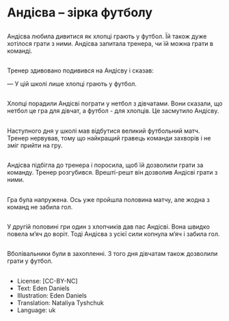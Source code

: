 # Андісва – зірка футболу

##
Андісва любила дивитися як хлопці грають у футбол. Їй також дуже хотілося грати з ними. Андісва запитала тренера, чи їй можна грати в команді.

##
Тренер здивовано подивився на Андісву і сказав:

— У цій школі лише хлопці грають у футбол.

##
Хлопці порадили Андісві пограти у нетбол з дівчатами. Вони сказали, що нетбол це гра для дівчат, а футбол - для хлопців. Це засмутило Андісву.

##
Наступного дня у школі мав відбутися великий футбольний матч. Тренер нервував, тому що найкращий гравець команди захворів і не зміг прийти на гру.

##
Андісва підбігла до тренера і поросила, щоб їй дозволили грати за команду. Тренер розгубився. Врешті-решт він дозволив Андісві грати з ними.

##
Гра була напружена. Ось уже пройшла половина матчу, але жодна з команд не забила гол.

##
У другій половині гри один з хлопчиків дав пас Андісві. Вона швидко повела м’яч до воріт. Тоді Андісва з усієї сили копнула м’яч і забила гол.

##
Вболівальники були в захопленні. З того дня дівчатам також дозволили грати у футбол.

##
* License: [CC-BY-NC]
* Text: Eden Daniels
* Illustration: Eden Daniels
* Translation: Nataliya Tyshchuk
* Language: uk
